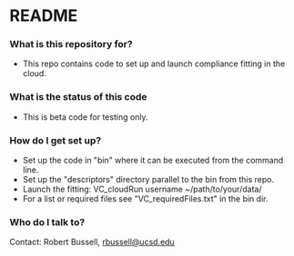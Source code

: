 # README #

### What is this repository for? ###

* This repo contains code to set up and launch compliance fitting in the cloud.

### What is the status of this code ###

* This is beta code for testing only.

### How do I get set up? ###

* Set up the code in "bin" where it can be executed from the command line.
* Set up the "descriptors" directory parallel to the bin from this repo.
* Launch the fitting: VC_cloudRun username ~/path/to/your/data/
* For a list or required files see "VC_requiredFiles.txt" in the bin dir.

### Who do I talk to? ###

Contact: Robert Bussell, rbussell@ucsd.edu
